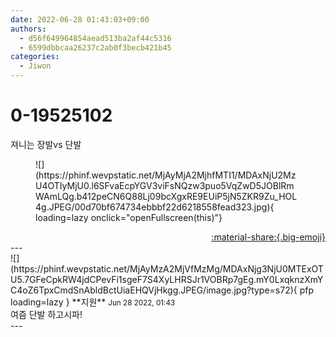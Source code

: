 ```yaml
---
date: 2022-06-28 01:43:03+09:00
authors:
  - d56f649964854aead513ba2af44c5316
  - 6599dbbcaa26237c2ab0f3becb421b45
categories:
  - Jiwon
---
```


# 0-19525102

<div class="post-container" markdown="1">
<div class="content-container md-sidebar__scrollwrap" markdown="1">

져니는 장발vs 단발
<figure markdown="1">
![](https://phinf.wevpstatic.net/MjAyMjA2MjhfMTI1/MDAxNjU2MzU4OTIyMjU0.l6SFvaEcpYGV3viFsNQzw3puo5VqZwD5JOBlRmWAmLQg.b412peCN6Q88Lj09bcXgxRE9EUiP5jN5ZKR9Zu_HOL4g.JPEG/00d70bf674734ebbbf22d6218558fead323.jpg){ loading=lazy onclick="openFullscreen(this)"}
</figure>


</div>
</div>

<div style="text-align: right;" markdown="1">
<a href="https://weverse.io/fromis9/fanpost/0-19525102" style="text-align: right;">:material-share:{.big-emoji}</a>
</div>
---

<div class="comments-container md-sidebar__scrollwrap" markdown="1">
<div class="comment" markdown="1">
<div class='id-container' markdown="1">
![](https://phinf.wevpstatic.net/MjAyMzA2MjVfMzMg/MDAxNjg3NjU0MTExOTU5.7GFeCpkRW4jdCPevFi1sgeF7S4XyLHRSJr1VOBRp7gEg.mY0LxqknzXmYC4oZ6TpxCmdSnAbldBctUiaEHQVjHkgg.JPEG/image.jpg?type=s72){ pfp loading=lazy }
**<span class="artist">지원</span>** <small>Jun 28 2022, 01:43</small><br>
</div>
<div class='comment-body' markdown="1">
여즘 단발 하고시파!
</div>
</div>
</div>
---
